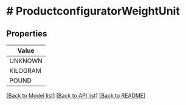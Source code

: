 # # ProductconfiguratorWeightUnit


## Properties 



| Value |
------------ | 
UNKNOWN|&quot;WEIGHT_UNIT_UNKNOWN&quot;
KILOGRAM|&quot;WEIGHT_UNIT_KILOGRAM&quot;
POUND|&quot;WEIGHT_UNIT_POUND&quot;

[[Back to Model list]](../../README.md#models) [[Back to API list]](../../README.md#endpoints) [[Back to README]](../../README.md)

